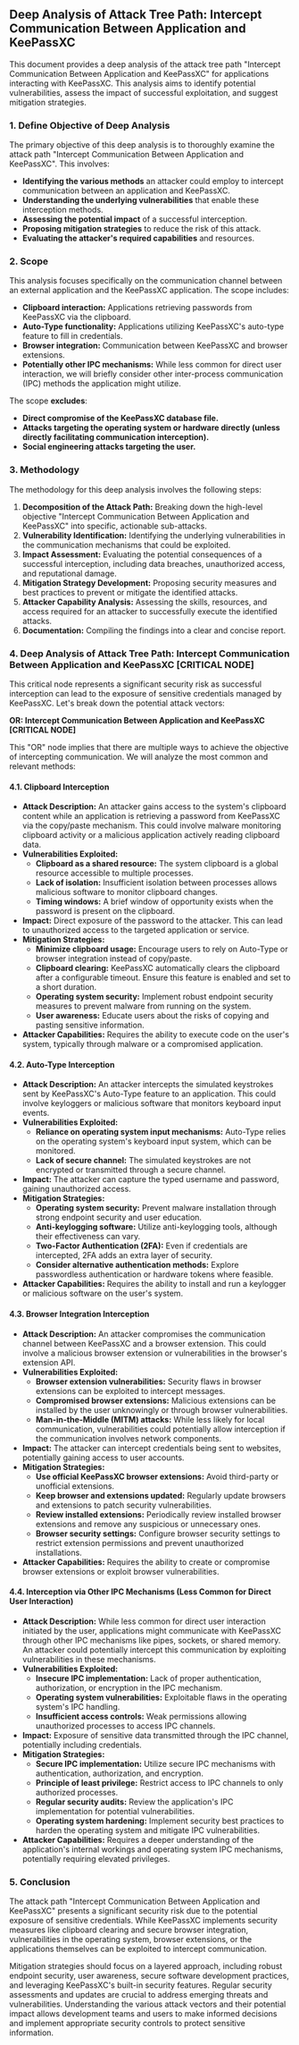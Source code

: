 ## Deep Analysis of Attack Tree Path: Intercept Communication Between Application and KeePassXC

This document provides a deep analysis of the attack tree path "Intercept Communication Between Application and KeePassXC" for applications interacting with KeePassXC. This analysis aims to identify potential vulnerabilities, assess the impact of successful exploitation, and suggest mitigation strategies.

### 1. Define Objective of Deep Analysis

The primary objective of this deep analysis is to thoroughly examine the attack path "Intercept Communication Between Application and KeePassXC". This involves:

* **Identifying the various methods** an attacker could employ to intercept communication between an application and KeePassXC.
* **Understanding the underlying vulnerabilities** that enable these interception methods.
* **Assessing the potential impact** of a successful interception.
* **Proposing mitigation strategies** to reduce the risk of this attack.
* **Evaluating the attacker's required capabilities** and resources.

### 2. Scope

This analysis focuses specifically on the communication channel between an external application and the KeePassXC application. The scope includes:

* **Clipboard interaction:**  Applications retrieving passwords from KeePassXC via the clipboard.
* **Auto-Type functionality:** Applications utilizing KeePassXC's auto-type feature to fill in credentials.
* **Browser integration:** Communication between KeePassXC and browser extensions.
* **Potentially other IPC mechanisms:**  While less common for direct user interaction, we will briefly consider other inter-process communication (IPC) methods the application might utilize.

The scope **excludes**:

* **Direct compromise of the KeePassXC database file.**
* **Attacks targeting the operating system or hardware directly (unless directly facilitating communication interception).**
* **Social engineering attacks targeting the user.**

### 3. Methodology

The methodology for this deep analysis involves the following steps:

1. **Decomposition of the Attack Path:** Breaking down the high-level objective "Intercept Communication Between Application and KeePassXC" into specific, actionable sub-attacks.
2. **Vulnerability Identification:** Identifying the underlying vulnerabilities in the communication mechanisms that could be exploited.
3. **Impact Assessment:** Evaluating the potential consequences of a successful interception, including data breaches, unauthorized access, and reputational damage.
4. **Mitigation Strategy Development:** Proposing security measures and best practices to prevent or mitigate the identified attacks.
5. **Attacker Capability Analysis:** Assessing the skills, resources, and access required for an attacker to successfully execute the identified attacks.
6. **Documentation:**  Compiling the findings into a clear and concise report.

### 4. Deep Analysis of Attack Tree Path: Intercept Communication Between Application and KeePassXC [CRITICAL NODE]

This critical node represents a significant security risk as successful interception can lead to the exposure of sensitive credentials managed by KeePassXC. Let's break down the potential attack vectors:

**OR: Intercept Communication Between Application and KeePassXC [CRITICAL NODE]**

This "OR" node implies that there are multiple ways to achieve the objective of intercepting communication. We will analyze the most common and relevant methods:

#### 4.1. Clipboard Interception

* **Attack Description:** An attacker gains access to the system's clipboard content while an application is retrieving a password from KeePassXC via the copy/paste mechanism. This could involve malware monitoring clipboard activity or a malicious application actively reading clipboard data.
* **Vulnerabilities Exploited:**
    * **Clipboard as a shared resource:** The system clipboard is a global resource accessible to multiple processes.
    * **Lack of isolation:**  Insufficient isolation between processes allows malicious software to monitor clipboard changes.
    * **Timing windows:**  A brief window of opportunity exists when the password is present on the clipboard.
* **Impact:**  Direct exposure of the password to the attacker. This can lead to unauthorized access to the targeted application or service.
* **Mitigation Strategies:**
    * **Minimize clipboard usage:** Encourage users to rely on Auto-Type or browser integration instead of copy/paste.
    * **Clipboard clearing:** KeePassXC automatically clears the clipboard after a configurable timeout. Ensure this feature is enabled and set to a short duration.
    * **Operating system security:** Implement robust endpoint security measures to prevent malware from running on the system.
    * **User awareness:** Educate users about the risks of copying and pasting sensitive information.
* **Attacker Capabilities:** Requires the ability to execute code on the user's system, typically through malware or a compromised application.

#### 4.2. Auto-Type Interception

* **Attack Description:** An attacker intercepts the simulated keystrokes sent by KeePassXC's Auto-Type feature to an application. This could involve keyloggers or malicious software that monitors keyboard input events.
* **Vulnerabilities Exploited:**
    * **Reliance on operating system input mechanisms:** Auto-Type relies on the operating system's keyboard input system, which can be monitored.
    * **Lack of secure channel:** The simulated keystrokes are not encrypted or transmitted through a secure channel.
* **Impact:**  The attacker can capture the typed username and password, gaining unauthorized access.
* **Mitigation Strategies:**
    * **Operating system security:**  Prevent malware installation through strong endpoint security and user education.
    * **Anti-keylogging software:** Utilize anti-keylogging tools, although their effectiveness can vary.
    * **Two-Factor Authentication (2FA):**  Even if credentials are intercepted, 2FA adds an extra layer of security.
    * **Consider alternative authentication methods:** Explore passwordless authentication or hardware tokens where feasible.
* **Attacker Capabilities:** Requires the ability to install and run a keylogger or malicious software on the user's system.

#### 4.3. Browser Integration Interception

* **Attack Description:** An attacker compromises the communication channel between KeePassXC and a browser extension. This could involve a malicious browser extension or vulnerabilities in the browser's extension API.
* **Vulnerabilities Exploited:**
    * **Browser extension vulnerabilities:**  Security flaws in browser extensions can be exploited to intercept messages.
    * **Compromised browser extensions:**  Malicious extensions can be installed by the user unknowingly or through browser vulnerabilities.
    * **Man-in-the-Middle (MITM) attacks:**  While less likely for local communication, vulnerabilities could potentially allow interception if the communication involves network components.
* **Impact:**  The attacker can intercept credentials being sent to websites, potentially gaining access to user accounts.
* **Mitigation Strategies:**
    * **Use official KeePassXC browser extensions:** Avoid third-party or unofficial extensions.
    * **Keep browser and extensions updated:** Regularly update browsers and extensions to patch security vulnerabilities.
    * **Review installed extensions:** Periodically review installed browser extensions and remove any suspicious or unnecessary ones.
    * **Browser security settings:** Configure browser security settings to restrict extension permissions and prevent unauthorized installations.
* **Attacker Capabilities:** Requires the ability to create or compromise browser extensions or exploit browser vulnerabilities.

#### 4.4. Interception via Other IPC Mechanisms (Less Common for Direct User Interaction)

* **Attack Description:**  While less common for direct user interaction initiated by the user, applications might communicate with KeePassXC through other IPC mechanisms like pipes, sockets, or shared memory. An attacker could potentially intercept this communication by exploiting vulnerabilities in these mechanisms.
* **Vulnerabilities Exploited:**
    * **Insecure IPC implementation:**  Lack of proper authentication, authorization, or encryption in the IPC mechanism.
    * **Operating system vulnerabilities:**  Exploitable flaws in the operating system's IPC handling.
    * **Insufficient access controls:**  Weak permissions allowing unauthorized processes to access IPC channels.
* **Impact:**  Exposure of sensitive data transmitted through the IPC channel, potentially including credentials.
* **Mitigation Strategies:**
    * **Secure IPC implementation:**  Utilize secure IPC mechanisms with authentication, authorization, and encryption.
    * **Principle of least privilege:**  Restrict access to IPC channels to only authorized processes.
    * **Regular security audits:**  Review the application's IPC implementation for potential vulnerabilities.
    * **Operating system hardening:**  Implement security best practices to harden the operating system and mitigate IPC vulnerabilities.
* **Attacker Capabilities:**  Requires a deeper understanding of the application's internal workings and operating system IPC mechanisms, potentially requiring elevated privileges.

### 5. Conclusion

The attack path "Intercept Communication Between Application and KeePassXC" presents a significant security risk due to the potential exposure of sensitive credentials. While KeePassXC implements security measures like clipboard clearing and secure browser integration, vulnerabilities in the operating system, browser extensions, or the applications themselves can be exploited to intercept communication.

Mitigation strategies should focus on a layered approach, including robust endpoint security, user awareness, secure software development practices, and leveraging KeePassXC's built-in security features. Regular security assessments and updates are crucial to address emerging threats and vulnerabilities. Understanding the various attack vectors and their potential impact allows development teams and users to make informed decisions and implement appropriate security controls to protect sensitive information.